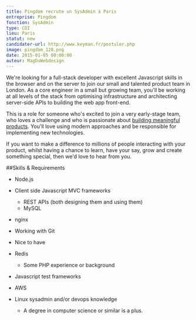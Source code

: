 ```yaml
---
title: Pingdom recrute un SysAdmin à Paris
entreprise: Pingdom
fonction: SysAdmin
type: CDI
lieu: Paris
statut: new
candidater-url: http://www.keyman.fr/postuler.php
image: pingdom_128.png
date: 2015-01-05 00:00:00
auteur: MagDuWebdesign
---
```

We're looking for a full-stack developer with excellent Javascript skills in the browser and on the server to join our small and talented product team in London. As a core engineer in a small but growing team, you'll be working at all levels of the stack from optimising infrastructure and architecting server-side APIs to building the web app front-end.

This is a role for someone who's excited to join a very early-stage team, who loves a challenge and who is passionate about [building meaningful products](http://twitter.com). You'll love using modern approaches and be responsible for implementing new technologies.

If you want to make a difference to millions of people interacting with your product, whilst having a chance to learn, have your say, grow and create something special, then we'd love to hear from you.

##Skills & Requirements

- Node.js
- Client side Javascript MVC frameworks
  - REST APIs (both designing them and using them)
  - MySQL
- nginx
- Working with Git
- Nice to have

- Redis
  - Some PHP experience or background
- Javascript test frameworks
- AWS
- Linux sysadmin and/or devops knowledge
  - A degree in computer science or similar is a plus.
